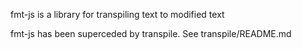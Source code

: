 fmt-js is a library for transpiling text to modified text

fmt-js has been superceded by transpile. See transpile/README.md
